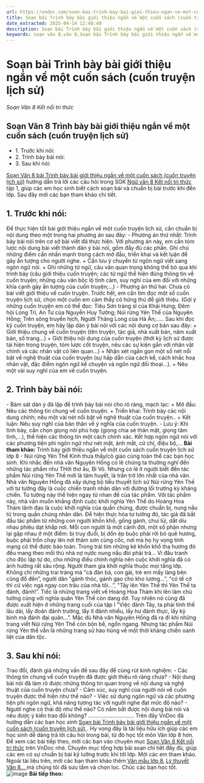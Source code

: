 ```yaml
---
url: https://vndoc.com/soan-bai-trinh-bay-bai-gioi-thieu-ngan-ve-mot-cuon-sach-cuon-truyen-lich-su-297665
title: Soạn bài Trình bày bài giới thiệu ngắn về một cuốn sách (cuốn truyện lịch sử) - Soạn Văn 8 Kết nối tri thức - VnDoc.com
date_extracted: 2025-04-14 12:48:40
description: Soạn bài Trình bày bài giới thiệu ngắn về một cuốn sách (cuốn truyện lịch sử) là bài soạn bài mẫu thuộc chương trình Ngữ văn lớp 8 Chân trời sáng tạo, học kì 1. Mời các bạn cùng tham khảo bài soạn để chuẩn bị cho bài học sắp tới của mình.
keywords: soạn văn 8,văn 8,Soạn bài Trình bày bài giới thiệu ngắn về một cuốn sách cuốn truyện lịch sử,ngữ văn 8,soan van 8,soạn văn lớp 8,giải văn 8,soạn văn 8 tập 1,soạn văn 8 Trình bày bài giới thiệu ngắn về một cuốn sách,soạn Trình bày bài giới thiệu ngắn về một cuốn sách,soạn văn 8 kết nối tri thức,văn 8 chân trời sáng tạo,ngữ văn 8 kết nối tri thức,Trình bày bài giới thiệu ngắn về một cuốn sách,soạn bài Trình bày bài giới thiệu ngắn về một cuốn sách lớp 8,soạn văn 8 kntt,văn 8 kết nối tri thức
---
```


# Soạn bài Trình bày bài giới thiệu ngắn về một cuốn sách \(cuốn truyện lịch sử\)
_Soạn Văn 8 Kết nối tri thức_
## Soạn Văn 8 Trình bày bài giới thiệu ngắn về một cuốn sách \(cuốn truyện lịch sử\)
  * 1\. Trước khi nói: 
  * 2\. Trình bày bài nói:
  * 3\. Sau khi nói:

[Soạn Văn 8 bài Trình bày bài giới thiệu ngắn về một cuốn sách \(cuốn truyện lịch sử\)](<https://vndoc.com/soan-bai-trinh-bay-bai-gioi-thieu-ngan-ve-mot-cuon-sach-cuon-truyen-lich-su-297665>) hướng dẫn trả lời các câu hỏi trong SGK [Ngữ văn 8 Kết nối tri thức](<https://vndoc.com/ngu-van-8-ket-noi-tri-thuc>) tập 1, giúp các em học sinh biết cách soạn bài và chuẩn bị bài trước khi đến lớp. Sau đây mời các bạn tham khảo chi tiết.
## **1\. Trước khi nói:**
Để thực hiện tốt bài giới thiệu ngắn về một cuốn truyện lịch sử, cần chuẩn bị nội dung theo một trong hai phương án sau đây:
\- Phương án thứ nhất: Trình bày bài nói trên cơ sở bài viết đã thực hiện. Với phương án này, em cần tóm lược nội dung bài viết thành dân ý bài nói, gồm đầy đủ các phần. Ghi chú những điểm cần nhấn mạnh trong cách mở đầu, triển khai và kết luận để gây ấn tượng cho người nghe.
\+ Cần lưu ý chuyển từ ngôn ngữ viết sang ngôn ngữ nói.
\+ Ghi những từ ngữ, câu văn quan trọng không thể bỏ qua khi trình bày \(câu giới thiệu cuốn truyện; các từ ngữ thể hiện đúng thông tin về cuốn truyện; những câu văn bộc lộ tình cảm, suy nghĩ của em đối với những khía cạnh gây ấn tượng của cuốn truyện;...\)
\- Phương án thứ hai: Chưa có bài viết giới thiệu về cuốn truyện. Trước hết, em cần tìm đọc một số cuốn truyện lịch sử, chọn một cuốn em cảm thấy có hứng thú để giới thiệu. \(Gợi ý những cuốn truyện em có thể đọc: Tiêu Sơn tráng sĩ của Khái Hưng; Đêm hội Long Trì, An Tư của Nguyễn Huy Tưởng; Núi rừng Yên Thế của Nguyên Hồng; Trên sông truyền hịch, Người Thăng Long của Hà Ân;..... Sau khi đọc kỹ cuốn truyện, em hãy lập dàn ý bài nói với các nội dung cơ bản sau đây:
\+ Giới thiệu chung về cuốn truyện \(tên truyện, tác giả, nhà xuất bản, năm xuất bản, số trang...\)
\+ Giới thiệu nội dung của cuốn truyện \(thời kỳ lịch sử được tái hiện trong truyện, tóm lược cốt truyện, nêu các sự kiện gắn với nhân vật chính và các nhân vật có liên quan…\)
\+ Nhận xét ngắn gọn một số nét nổi bật về nghệ thuật của cuốn truyện \(sự hấp dẫn của cách kể, cách khắc hoạ nhân vật, đặc điểm ngôn ngữ kể chuyện và ngôn ngữ đối thoại...\).
\+ Nêu một vài suy nghĩ của em về cuốn truyện.
## **2\. Trình bày bài nói:**
\- Bám sát dàn ý đã lập để trình bày bài nói cho rõ ràng, mạch lạc:
\+ Mở đầu: Nêu các thông tin chung về cuốn truyện.
\+ Triển khai: Trình bày các nội dung chính; nêu một vài nét nổi bật về nghệ thuật của cuốn truyện..
\+ Kết luận: Nêu suy nghĩ của bản thân về ý nghĩa của cuốn truyện.
\- Lưu ý: Khi tình bày, cần chọn giọng nói phù hợp \(giọng chia sẻ thân mật, giọng tâm tình,...\), thể hiện các thông tin một cách chính xác. Kết hợp ngôn ngữ nói với các phương tiện phi ngôn ngữ như nét mặt, ánh mắt, cử chỉ, điệu bộ,...
**Bài tham khảo:**
Trình bày giới thiệu ngắn về một cuốn sách cuốn truyện lịch sử lớp 8 - Núi rừng Yên Thế
Kính thưa thầy/cô giáo cùng toàn thể các bạn học sinh.
Khi nhắc đến nhà văn Nguyên Hồng có lẽ chúng ta thường nghĩ đến những tác phẩm như THời thơ ấu, Bỉ Vỏ. Nhưng có lẽ ít người biết đến tác phẩm Núi rừng Yên Thế mới là tâm huyết, là trăn trở lớn nhất của nhà văn.
Nhà văn Nguyên Hồng đã xây dựng bộ tiểu thuyết lịch sử Núi rừng Yên Thế với tư tưởng đây là cuộc chiến tranh nhân dân với đường lối trường kỳ kháng chiến. Tư tưởng này thể hiện ngay từ nhan đề của tác phẩm.
Với tác phẩm này, nhà văn muốn khẳng định cuộc khởi nghĩa Yên Thế do Hoàng Hoa Thám lãnh đạo là cuộc khởi nghĩa của quần chúng, được chuẩn bị, nung nấu từ trong quần chúng nhân dân. Để hiện thực hóa tư tưởng đó, tác giả đã bắt đầu tác phẩm từ những con người khốn khổ, gồng gánh, chui lủi, dắt díu nhau phiêu dạt khắp nơi. Mỗi con người là một cảnh đời, một số phận nhưng lại gặp nhau ở một điểm: bị truy đuổi, bị dồn ép buộc phải rời bỏ quê hương, buộc phải trốn chạy lên nơi thâm sơn cùng cốc, nơi mà họ hy vọng tính mạng có thể được bảo toàn. Trong trái tim những kẻ khốn khổ tha hương đó đều mang theo mối thù nhà nợ nước nung nấu đòi phải trả…
Vì đấu tranh cho độc lập tự do, cho những điều chính nghĩa nên cuộc khởi nghĩa đã có ảnh hưởng rất sâu rộng. Người tham gia khởi nghĩa thuộc mọi tầng lớp. Không chỉ những trai tráng mà "cả đàn bà, con gái, trẻ em mấy làng bên cũng đổ đến”, người dân "gánh thóc, gánh gạo cho kho lương…”, "có tế cờ thì cứ việc ngả ngay con trâu của nhà tôi…”, "Tây lên Yên Thế thì Yên Thế ta đánh, đánh\!”.
Tiếc là những trang viết về Hoàng Hoa Thám khi lên làm chủ tướng cùng với nghĩa quân Yên Thế còn dang dở. Tuy nhiên nó cũng đã được xuất hiện ở những trang cuối của tập I "Việc đánh Tây, ta phải tính thế lâu dài, lấy đoản đánh trường, lấy ít đánh nhiều, lấy hư đánh thực, lấy kỳ bình mà đánh đại quân…”.
Mặc dù Nhà văn Nguyên Hồng đã ra đi khi những trang viết Núi rừng Yên Thế còn bộn bề, ngổn ngang. Nhưng tác phẩm Núi rừng Yên thế vẫn là những trang sử hào hùng về một thời kháng chiến oanh liệt của dân tộc.
## **3\. Sau khi nói:**
Trao đổi, đánh giá những vấn đề sau đây để cùng rút kinh nghiệm:
\- Các thông tin chung về cuốn truyện đã được giới thiệu rõ ràng chưa?
\- Nội dung bài nói đã làm rõ được những thông tin quan trọng về nội dung và nghệ thuật của cuốn truyện chưa?
\- Cảm xúc, suy nghĩ của người nói về cuốn truyện được thể hiện như thế nào?
\- Việc sử dụng ngôn ngữ và các phương tiện phi ngôn ngữ, khả năng tương tác với người nghe đạt mức độ nào?
\- Người nghe có thái độ như thế nào? Có nắm bắt được nội dung bài nói và nêu được ý kiến trao đổi không?
..............................
Trên đây VnDoc đã hướng dẫn các bạn học sinh [Soạn bài Trình bày bài giới thiệu ngắn về một cuốn sách \(cuốn truyện lịch sử\) ](<https://vndoc.com/soan-bai-trinh-bay-bai-gioi-thieu-ngan-ve-mot-cuon-sach-cuon-truyen-lich-su-297665>). Hy vọng đây là tài liệu hữu ích giúp các em học sinh dễ dàng trả lời câu hỏi trong bài, từ đó học tốt môn Văn lớp 8 hơn. Để xem các bài tiếp theo, mời các bạn vào chuyên mục [Soạn Văn 8 Kết nối tri thức](<https://vndoc.com/ngu-van-8-ket-noi-tri-thuc>) trên VnDoc nhé. Chuyên mục tổng hợp bài soạn chi tiết đầy đủ, giúp các em có sự chuẩn bị bài kỹ lưỡng trước khi tới lớp. Mời các em tham khảo.
Ngoài tài liệu trên, mời các bạn tham khảo thêm [Văn mẫu lớp 8](<https://vndoc.com/van-mau-lop8>), [Lý thuyết Văn 8... ](<https://vndoc.com/ly-thuyet-ngu-van8>)mà chúng tôi đã sưu tầm và chọn lọc. Chúc các bạn học tốt.
![image](https://i.vdoc.vn/data/image/2022/08/26/ban-tay.svg) **Bài tiếp theo:**
